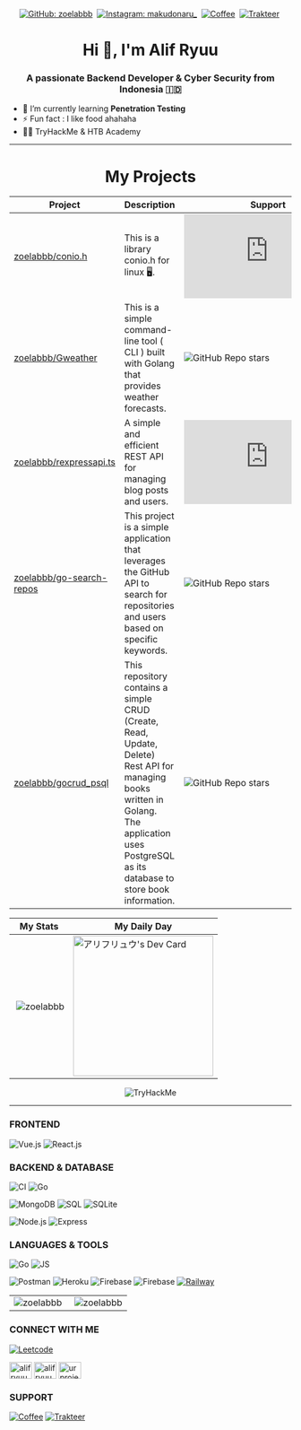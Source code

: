 <div align="center">

[![GitHub: zoelabbb](https://img.shields.io/github/followers/zoelabbb?label=follow&style=for-the-badge&logo=github)](https://github.com/zoelabbb)&nbsp;
[![Instagram: makudonaru_](https://img.shields.io/badge/Instagram-0B0D0E?style=for-the-badge&logo=instagram)](https://instagram.com/makudonaru_)&nbsp;
[![Coffee](https://img.shields.io/badge/Buy%20me%20a%20coffee-0B0D0E?style=for-the-badge&logo=buymeacoffee)](https://www.buymeacoffee.com/ikoo)&nbsp;
[![Trakteer](https://img.shields.io/badge/Trakteer-red?style=for-the-badge&logo=MasterCard)](https://www.teer.id/ikoo)&nbsp;

</div>

<h1 align="center">Hi 👋, I'm Alif Ryuu</h1>
<h3 align="center">A passionate Backend Developer & Cyber Security from Indonesia 🇮🇩</h3>

- 🌱 I’m currently learning **Penetration Testing**
- ⚡ Fun fact : I like food ahahaha
- 🕵️‍♂️ TryHackMe & HTB Academy

<hr>

<h1 align="center">My Projects</h1>

| Project | Description | Support |
|----------|----------| ----------|
| <a href="https://github.com/zoelabbb/conio.h.git">zoelabbb/conio.h</a> | This is a library conio.h for linux 🖥️. | ![GitHub Repo stars](https://img.shields.io/github/stars/zoelabbb/conio.h?style=plastic)|
| <a href="https://github.com/zoelabbb/Gweather.git">zoelabbb/Gweather</a> | This is a simple command-line tool ( CLI ) built with Golang that provides weather forecasts. |  ![GitHub Repo stars](https://img.shields.io/github/stars/zoelabbb/Gweather?style=plastic)|
| <a href="https://github.com/zoelabbb/rexpressapi.ts.git">zoelabbb/rexpressapi.ts</a> | A simple and efficient REST API for managing blog posts and users. |  ![GitHub Repo stars](https://img.shields.io/github/stars/zoelabbb/rexpressapi.ts?style=plastic)|
| <a href="https://github.com/zoelabbb/go-search-repos.git">zoelabbb/go-search-repos</a> | This project is a simple application that leverages the GitHub API to search for repositories and users based on specific keywords. |  ![GitHub Repo stars](https://img.shields.io/github/stars/zoelabbb/go-search-repos?style=plastic)|
| <a href="https://github.com/zoelabbb/gocrud_psql.git">zoelabbb/gocrud_psql</a> | This repository contains a simple CRUD (Create, Read, Update, Delete) Rest API for managing books written in Golang. The application uses PostgreSQL as its database to store book information. |  ![GitHub Repo stars](https://img.shields.io/github/stars/zoelabbb/gocrud_psql?style=plastic)|

| My Stats | My Daily Day |
|----------|----------|
| <p>&nbsp;<img align="center" src="https://github-readme-stats.vercel.app/api?username=zoelabbb&show_icons=true&locale=en&theme=aura&hide_border=true" alt="zoelabbb" /></p> | <a href="https://app.daily.dev/alifryuu"><img src="https://api.daily.dev/devcards/bc6e27be4467435bb66aa59e8063eb37.png?r=nqv" width="250" alt="アリフリュウ's Dev Card"/></a> |

<div align="center">

<p> <img src="https://tryhackme-badges.s3.amazonaws.com/H1zoe.png" alt="TryHackMe"></p>

</div>

<hr>

### FRONTEND

![Vue.js](https://img.shields.io/badge/Vue.js-35495E?style=for-the-badge&logo=vue.js&logoColor=4FC08D)
![React.js](https://img.shields.io/badge/React-20232A?style=for-the-badge&logo=react&logoColor=61DAFB)

### BACKEND & DATABASE

![CI](https://img.shields.io/badge/-Codeigniter-404D59?style=for-the-badge&logo=codeigniter) ![Go](https://img.shields.io/badge/-GO-07405E?style=for-the-badge&logo=go)

![MongoDB](https://img.shields.io/badge/MongoDB-4EA94B?style=for-the-badge&logo=mongodb&logoColor=white)  ![SQL](https://img.shields.io/badge/MySQL-0B0D0E?style=for-the-badge&logo=mysql&logoColor=white) ![SQLite](https://img.shields.io/badge/SQLite-07405E?style=for-the-badge&logo=sqlite&logoColor=white)

![Node.js](https://img.shields.io/badge/Node.js-43853D?style=for-the-badge&logo=node.js&logoColor=white) ![Express](https://img.shields.io/badge/Express.js-404D59?style=for-the-badge&logo=express)

### LANGUAGES & TOOLS

![Go](https://img.shields.io/badge/-Go-07405E?style=for-the-badge&logo=go)
![JS](https://img.shields.io/badge/Javascript-0B0D0E?style=for-the-badge&logo=javascript)

![Postman](https://img.shields.io/badge/Postman-0B0D0E?style=for-the-badge&logo=postman) ![Heroku](https://img.shields.io/badge/Heroku-0B0D0E?style=for-the-badge&logo=heroku) ![Firebase](https://img.shields.io/badge/Firebase-0B0D0E?style=for-the-badge&logo=firebase) ![Firebase](https://img.shields.io/badge/Planetscale-0B0D0E?style=for-the-badge&logo=planetscale) [![Railway](https://img.shields.io/badge/Railway-0B0D0E?style=for-the-badge&logo=railway)](https://railway.app/?referralCode=CANLESS)

<table>
  <tr>
    <td align="left">
   <a href="#zoelabbb-title">
      <img src="https://github-readme-stats.vercel.app/api/top-langs/?username=zoelabbb&layout=compact&bg_color=20232a&hide_border=true&title_color=61dafb&text_color=ffffff&langs_count=9" alt="zoelabbb" align="left"/>
    </a>
    </td>
    <td align="right">
    <a href="#zoelabbb-title">
      <img src="https://github-readme-streak-stats.herokuapp.com/?user=zoelabbb&theme=react&border=61dafb&hide_border=true" alt="zoelabbb" align="right"/>
    </a>
    </td>
  </tr>
</table>

<h3 align="left">CONNECT WITH ME</h3>

[![Leetcode](https://img.shields.io/badge/Leet%20Code-0B0D0E?style=for-the-badge&logo=leetcode)](https://leetcode.com/zoelabbb/)

<p align="left">
<a href="https://linkedin.com/in/alifryuu" target="blank"><img align="center" src="https://raw.githubusercontent.com/rahuldkjain/github-profile-readme-generator/master/src/images/icons/Social/linked-in-alt.svg" alt="alifryuu" height="30" width="40" /></a>
<a href="https://instagram.com/alifryuu" target="blank"><img align="center" src="https://raw.githubusercontent.com/rahuldkjain/github-profile-readme-generator/master/src/images/icons/Social/instagram.svg" alt="alifryuu" height="30" width="40" /></a>
<a href="https://www.youtube.com/channel/UCnIAVbJbFLyTtXoLiSYdHKg" target="blank"><img align="center" src="https://raw.githubusercontent.com/rahuldkjain/github-profile-readme-generator/master/src/images/icons/Social/youtube.svg" alt="urproject" height="30" width="40" /></a>
</p>

<h3 align="left">SUPPORT</h3>

[![Coffee](https://img.shields.io/badge/Buy%20me%20a%20coffee-0B0D0E?style=for-the-badge&logo=buymeacoffee)](https://www.buymeacoffee.com/ikoo)
[![Trakteer](https://img.shields.io/badge/Trakteer-red?style=for-the-badge&logo=MasterCard)](https://www.teer.id/ikoo)

<!--
**zoelabbb/zoelabbb** is a ✨ _special_ ✨ repository because its `README.md` (this file) appears on your GitHub profile.

Here are some ideas to get you started:

- 🔭 I’m currently working on ...
- 🌱 I’m currently learning ...
- 👯 I’m looking to collaborate on ...
- 🤔 I’m looking for help with ...
- 💬 Ask me about ...
- 📫 How to reach me: ...
- 😄 Pronouns: ...
- ⚡ Fun fact: ...
-->

